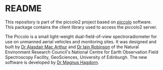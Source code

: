 # README #
This repository is part of the piccolo2 project based on [piccolo](https://bitbucket.org/itrobinson/piccolo) software. This package contains the client library used to access the piccolo2 server.

The Piccolo is a small light-weight dual-field-of-view spectroradiometer for use on unmanned aerial vehicles and monitoring sites. It was designed and built by [Dr Alasdair Mac Arthur](https://bitbucket.org/alasdairmacarthur/)  and [Dr Iain Robinson](https://bitbucket.org/itrobinson/) of the Natural Environment Research Council's National Centre for Earth Observation Field Spectroscopy Facility, GeoSciences, University of Edinburgh. The new software is developed by [Dr Magnus Hagdorn](https://bitbucket.org/magnus_hagdorn/).
